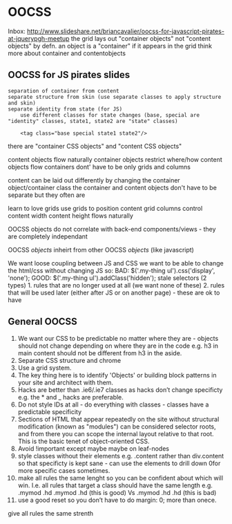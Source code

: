 # OOCSS

Inbox:
http://www.slideshare.net/briancavalier/oocss-for-javascript-pirates-at-jquerypgh-meetup
the grid lays out "container objects" not "content objects" by defn. an object
is a "container" if it appears in the grid think more about container and
contentobjects

## OOCSS for JS pirates slides

    separation of container from content
    separate structure from skin (use separate classes to apply structure and skin)
    separate identity from state (for JS)
        use different classes for state changes (base, special are "identity" classes, state1, state2 are "state" classes)

        <tag class="base special state1 state2"/>

there are "container CSS objects" and "content CSS objects"

content objects flow naturally container objects restrict where/how content
objects flow containers dont' have to be only grids and columns

content can be laid out differently by changing the container object/container
class the container and content objects don't have to be separate but they often
are

learn to love grids use grids to position content grid columns control content
width content height flows naturally

OOCSS objects do not correlate with back-end components/views - they are
completely independant

OOCSS _objects_ inheirt from other OOCSS _objects_ (like javascript)

We want loose coupling between JS and CSS we want to be able to change the
html/css without changing JS so: BAD: $('.my-thing ul').css('display', 'none');
GOOD: $('.my-thing ul').addClass('hidden'); stale selectors (2 types) 1. rules
that are no longer used at all (we want none of these) 2. rules that will be
used later (either after JS or on another page) - these are ok to have

## General OOCSS

1. We want our CSS to be predictable no matter where they are - objects should
   not change depending on where they are in the code e.g. h3 in main content
   should not be different from h3 in the aside.
2. Separate CSS structure and chrome
3. Use a grid system.
4. The key thing here is to identify 'Objects' or building block patterns in
   your site and architect with them.
5. Hacks are better than .ie6/.ie7 classes as hacks don’t change specificty e.g.
   the \* and \_ hacks are preferable.
6. Do not style IDs at all - do everything with classes - classes have a
   predictable specificity
7. Sections of HTML that appear repeatedly on the site without structural
   modification (known as "modules") can be considered selector roots, and from
   there you can scope the internal layout relative to that root. This is the
   basic tenet of object-oriented CSS.
8. Avoid !important except maybe maybe on leaf-nodes
9. style classes without their elements e.g. .content rather than div.content so
   that specificty is kept sane - can use the elements to drill down 0for more
   specific cases sometimes.
10. make all rules the same lenght so you can be confident about which will win.
    I.e. all rules that target a class should have the same length e.g. .mymod
    .hd .mymod .hd (this is good) Vs .mymod .hd .hd (this is bad)
11. use a good reset so you don’t have to do margin: 0; more than onece.

give all rules the same strenth
